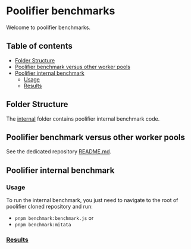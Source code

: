 # Poolifier benchmarks

Welcome to poolifier benchmarks.

## Table of contents

- [Folder Structure](#folder-structure)
- [Poolifier benchmark versus other worker pools](#poolifier-benchmark-versus-other-worker-pools)
- [Poolifier internal benchmark](#poolifier-internal-benchmark)
  - [Usage](#usage)
  - [Results](#results)

## Folder Structure

The [internal](./internal) folder contains poolifier internal benchmark code.

## Poolifier benchmark versus other worker pools

See the dedicated repository [README.md](https://github.com/poolifier/benchmark#readme).

## Poolifier internal benchmark

### Usage

To run the internal benchmark, you just need to navigate to the root of poolifier cloned repository and run:

- `pnpm benchmark:benchmark.js` or
- `pnpm benchmark:mitata`

### [Results](https://bencher.dev/perf/poolifier)
